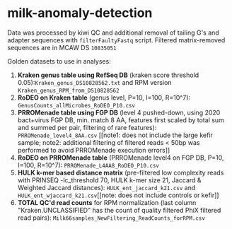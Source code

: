 # milk-anomaly-detection

Data was processed by kiwi QC and additional removal of tailing G's and adapter sequences with `filterFaultyFastq` script.
Filtered matrix-removed sequences are in MCAW DS `10835051`

Golden datasets to use in analyses:

1. **Kraken genus table using RefSeq DB** (kraken score threshold 0.05):`Kraken_genus_DS10828562.txt` and RPM version `Kraken_genus_RPM_from_DS10828562`
3. **RoDEO on Kraken table** (genus level, P=10, I=100, R=10^7): `GenusCounts_allMicrobes_RoDEO_P10.csv`
4. **PRROMenade table using FGP DB** (level 4 pushed-down, using 2020 bact+virus FGP DB, min. match 8 AA, features first scaled by total sum and summed per pair, filtering of rare features): `PRROMenade_level4_8AA.csv` [[note1: does not include the large kefir sample; note2: additional filtering of filtered reads < 50bp was performed to avoid PRROMenade execution errors]]
5. **RoDEO on PRROMenade table** (PRROMenade level4 on FGP DB, P=10, I=100, R=10^7): `PRROMenade_L4AA8_RoDEO_P10.csv`
6. **HULK k-mer based distance matrix** (pre-filtered low complexity reads with PRINSEQ -lc_threshold 70, HULK k-mer size 21, Jaccard & Weighted Jaccard distances): `HULK_ent_jaccard_k21.csv` and `HULK_ent_wjaccard_k21.csv`[[note: does not include controls or kefir]]
7. **TOTAL QC'd read counts** for RPM normalization  (last column "Kraken.UNCLASSIFIED" has the count of quality filtered PhiX filtered read pairs): `Milk66samples_NewFiltering_ReadCounts_forRPM.csv`
